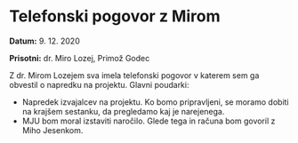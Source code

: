 # Telefonski pogovor z Mirom

**Datum:** 9. 12. 2020

**Prisotni:** dr. Miro Lozej, Primož Godec

Z dr. Mirom Lozejem sva imela telefonski pogovor v katerem sem ga obvestil o napredku na projektu. Glavni poudarki:
- Napredek izvajalcev na projektu. Ko bomo pripravljeni, se moramo dobiti na krajšem sestanku, da pregledamo kaj je narejenega.
- MJU bom moral izstaviti naročilo. Glede tega in računa bom govoril z Miho Jesenkom.

